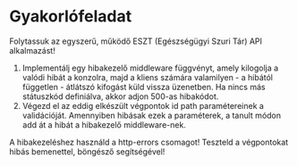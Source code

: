 # Gyakorlófeladat #

Folytassuk az egyszerű, működő ESZT (Egészségügyi Szuri Tár) API alkalmazást!

1. Implementálj egy hibakezelő middleware függvényt, amely kilogolja a valódi hibát a konzolra, majd a kliens számára valamilyen - a hibától független - átlátszó kifogást küld vissza üzenetben. Ha nincs más státuszkód definiálva, akkor adjon 500-as hibakódot.
2. Végezd el az eddig elkészült végpontok id path paramétereinek a validációját. Amennyiben hibásak ezek a paraméterek, a tanult módon add át a hibát a hibakezelő middleware-nek.

A hibakezeléshez használd a http-errors csomagot! Teszteld a végpontokat hibás bemenettel, böngésző segítségével!